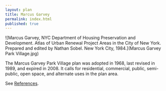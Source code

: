 ```yaml
---
layout: plan
title: Marcus Garvey
permalink: index.html
published: true
---
```


<!---![Marcus Garvey, NYC Department of Housing Preservation and Development. Community Development Progress Report: 1968. Prepared and edited by Nathan Sobel. New York City, 1968.](Marcus Garvey 1968 I.png)-->
<!---![Marcus Garvey, NYC Department of Housing Preservation and Development. Community Development Progress Report: 1968. Prepared and edited by Nathan Sobel. New York City, 1968.](Marcus Garvey 1968 II.png)-->
![Marcus Garvey, NYC Department of Housing Preservation and Development. Atlas of Urban Renewal Project Areas in the City of New York. Prepared and edited by Nathan Sobel. New York City, 1984.](Marcus Garvey Park Village.jpg)

The Marcus Garvey Park Village plan was adopted in 1968, last revised in 1989, and expired in 2008. It calls for residential, commercial, public, semi-public, open space, and alternate uses in the plan area.

See [References](http://www.urbanreviewer.org/#page=references.html).